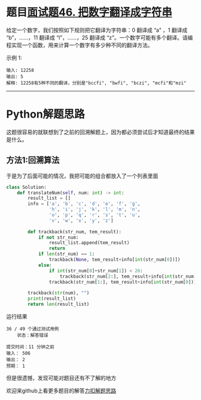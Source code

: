 # 题目[面试题46. 把数字翻译成字符串](https://leetcode-cn.com/problems/ba-shu-zi-fan-yi-cheng-zi-fu-chuan-lcof/)

给定一个数字，我们按照如下规则把它翻译为字符串：0 翻译成 “a” ，1 翻译成 “b”，……，11 翻译成 “l”，……，25 翻译成 “z”。一个数字可能有多个翻译。请编程实现一个函数，用来计算一个数字有多少种不同的翻译方法。

 

示例 1:

```
输入: 12258
输出: 5
解释: 12258有5种不同的翻译，分别是"bccfi", "bwfi", "bczi", "mcfi"和"mzi"
```

*****

# Python解题思路

这题很容易的就联想到了之前的回溯解题上，因为都必须尝试后才知道最终的结果是什么。

## 方法1:回溯算法

于是为了后面可能的情况，我把可能的组合都放入了一个列表里面

```python
class Solution:
    def translateNum(self, num: int) -> int:
        result_list = []
        info = ['a', 'b', 'c', 'd', 'e', 'f', 'g',
                'h', 'i', 'j', 'k', 'l', 'm', 'n',
                'o', 'p', 'q', 'r', 's', 't', 'u',
                'v', 'w', 'x', 'y', 'z']
    
        def trackback(str_num, tem_result):
            if not str_num:
                result_list.append(tem_result)
                return
            if len(str_num) == 1:
                trackback(None, tem_result+info[int(str_num[0])])
            else:
                if int(str_num[0]+str_num[1]) < 26:
                    trackback(str_num[2:], tem_result+info[int(str_num[0]+str_num[1])])
                trackback(str_num[1:], tem_result+info[int(str_num[0])])
        
        trackback(str(num), "")
        print(result_list)
        return len(result_list)
```

运行结果

```
36 / 49 个通过测试用例
	状态：解答错误
	
提交时间：11 分钟之前
输入： 506
输出： 2
预期： 1
```

但是很遗憾，发现可能对题目还有不了解的地方



欢迎来github上看更多题目的解答[力扣解题思路](https://github.com/WRAllen/LeetCode)

  